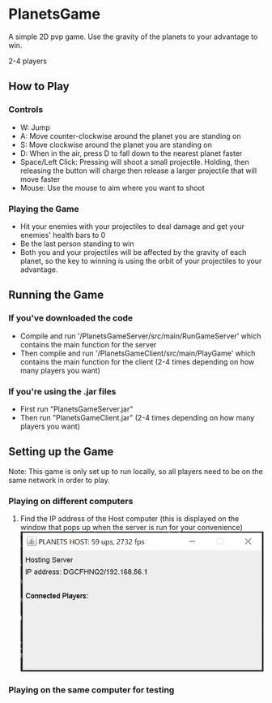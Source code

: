 # PlanetsGame
A simple 2D pvp game. Use the gravity of the planets to your advantage to win.

2-4 players
## How to Play
### Controls
- W: Jump
- A: Move counter-clockwise around the planet you are standing on
- S: Move clockwise around the planet you are standing on
- D: When in the air, press D to fall down to the nearest planet faster
- Space/Left Click: Pressing will shoot a small projectile. Holding, then releasing the button will charge then release a larger projectile that will move faster
- Mouse: Use the mouse to aim where you want to shoot
### Playing the Game
- Hit your enemies with your projectiles to deal damage and get your enemies' health bars to 0
- Be the last person standing to win
- Both you and your projectiles will be affected by the gravity of each planet, so the key to winning is using the orbit of your projectiles to your advantage.

## Running the Game
### If you've downloaded the code
- Compile and run '/PlanetsGameServer/src/main/RunGameServer' which contains the main function for the server
- Then compile and run '/PlanetsGameClient/src/main/PlayGame' which contains the main function for the client (2-4 times depending on how many players you want)
### If you're using the .jar files
- First run "PlanetsGameServer.jar"
- Then run "PlanetsGameClient.jar" (2-4 times depending on how many players you want)
## Setting up the Game
Note: This game is only set up to run locally, so all players need to be on the same network in order to play.
### Playing on different computers
1. Find the IP address of the Host computer (this is displayed on the window that pops up when the server is run for your convenience)
![alt text](https://github.com/hp-all/PlanetsGame/blob/main/Screenshots/ServerScreen.png?raw=true)
### Playing on the same computer for testing
